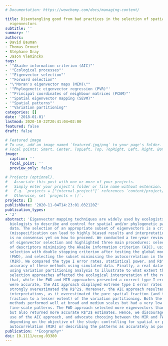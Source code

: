 ```yaml
---
# Documentation: https://wowchemy.com/docs/managing-content/

title: Disentangling good from bad practices in the selection of spatial or phylogenetic
  eigenvectors
subtitle: ''
summary: ''
authors:
- David Bauman
- Thomas Drouet
- Stéphane Dray
- Jason Vleminckx
tags:
- '"Akaike information criterion (AIC)"'
- '"Ecological processes"'
- '"Eigenvector selection"'
- '"Forward selection"'
- "\"Moran's eigenvector maps (MEM)\""
- '"Phylogenetic eigenvector regression (PVR)"'
- '"Principal coordinates of neighbour matrices (PCNM)"'
- '"Spatial eigenvector mapping (SEVM)"'
- '"Spatial patterns"'
- '"Variation partitioning"'
categories: []
date: '2018-01-01'
lastmod: 2020-10-22T20:41:04+02:00
featured: false
draft: false

# Featured image
# To use, add an image named `featured.jpg/png` to your page's folder.
# Focal points: Smart, Center, TopLeft, Top, TopRight, Left, Right, BottomLeft, Bottom, BottomRight.
image:
  caption: ''
  focal_point: ''
  preview_only: false

# Projects (optional).
#   Associate this post with one or more of your projects.
#   Simply enter your project's folder or file name without extension.
#   E.g. `projects = ["internal-project"]` references `content/project/deep-learning/index.md`.
#   Otherwise, set `projects = []`.
projects: []
publishDate: '2020-11-04T14:23:01.032120Z'
publication_types:
- '2'
abstract: 'Eigenvector mapping techniques are widely used by ecologists and evolutionary
  biologists to describe and control for spatial and/or phylogenetic patterns in their
  data. The selection of an appropriate subset of eigenvectors is a critical step
  (misspecification can lead to highly biased results and interpretations), and there
  is no consensus yet on how to proceed. We conducted a ten-year review of the practices
  of eigenvector selection and highlighted three main procedures: selecting the subset
  of descriptors minimising the Akaike information criterion (AIC), using a forward
  selection with double stopping criterion after testing the global model significance
  (FWD), and selecting the subset minimising the autocorrelation in the model residuals
  (MIR). We compared the type I error rates, statistical power, and R$^2$ estimation
  accuracy of these methods using simulated data. Finally, a real dataset was analysed
  using variation partitioning analysis to illustrate to what extent the different
  selection approaches affected the ecological interpretation of the results. We show
  that, while the FWD and MIR approaches presented a correct type I error rate and
  were accurate, the AIC approach displayed extreme type I error rates (100%), and
  strongly overestimated the R$^2$. Moreover, the AIC approach resulted in wrong ecological
  interpretations, as it overestimated the pure spatial fraction (and the joint spatial-environmental
  fraction to a lesser extent) of the variation partitioning. Both the FWD and MIR
  methods performed well at broad and medium scales but had a very low power to detect
  fine-scale patterns. The FWD approach selected more eigenvectors than the MIR approach
  but also returned more accurate R$^2$ estimates. Hence, we discourage any future
  use of the AIC approach, and advocate choosing between the MIR and FWD approaches
  depending on the objective of the study: controlling for spatial or phylogenetic
  autocorrelation (MIR) or describing the patterns as accurately as possible (FWD).'
publication: '*Ecography*'
doi: 10.1111/ecog.03380
---
```

